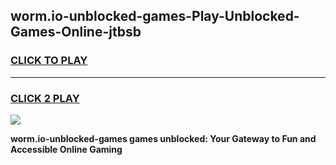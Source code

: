 
## worm.io-unblocked-games-Play-Unblocked-Games-Online-jtbsb
<h3>
<a href="https://premium76.site?title=worm.io-unblocked-games&ref=24A">CLICK TO PLAY</a></h3>
<hr>

<h3>
<a href="https://premium76.site?title=worm.io-unblocked-games&ref=24A">CLICK 2 PLAY</a>
  
</h3>

<a href="https://premium76.site?title=worm.io-unblocked-games&ref=24A"><img src="https://clearcache.store/games.png"></a>


**worm.io-unblocked-games games unblocked: Your Gateway to Fun and Accessible Online Gaming**
